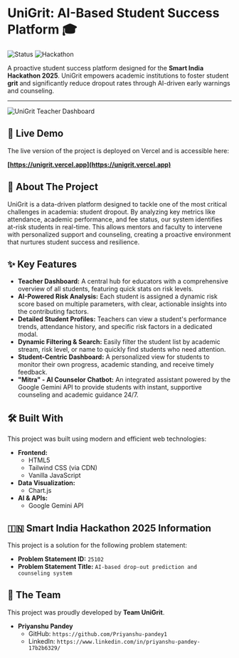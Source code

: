 # UniGrit: AI-Based Student Success Platform 🎓

![Status](https://img.shields.io/badge/status-live-success?style=for-the-badge)
![Hackathon](https://img.shields.io/badge/Hackathon-SIH_2025-blue?style=for-the-badge)

A proactive student success platform designed for the **Smart India Hackathon 2025**. UniGrit empowers academic institutions to foster student **grit** and significantly reduce dropout rates through AI-driven early warnings and counseling.

---

![UniGrit Teacher Dashboard](https://i.imgur.com/your-screenshot-url.png) 

## 🚀 Live Demo

The live version of the project is deployed on Vercel and is accessible here:

**[https://unigrit.vercel.app](https://unigrit.vercel.app)**

## 🎯 About The Project

UniGrit is a data-driven platform designed to tackle one of the most critical challenges in academia: student dropout. By analyzing key metrics like attendance, academic performance, and fee status, our system identifies at-risk students in real-time. This allows mentors and faculty to intervene with personalized support and counseling, creating a proactive environment that nurtures student success and resilience.

## ✨ Key Features

* **Teacher Dashboard:** A central hub for educators with a comprehensive overview of all students, featuring quick stats on risk levels.
* **AI-Powered Risk Analysis:** Each student is assigned a dynamic risk score based on multiple parameters, with clear, actionable insights into the contributing factors.
* **Detailed Student Profiles:** Teachers can view a student's performance trends, attendance history, and specific risk factors in a dedicated modal.
* **Dynamic Filtering & Search:** Easily filter the student list by academic stream, risk level, or name to quickly find students who need attention.
* **Student-Centric Dashboard:** A personalized view for students to monitor their own progress, academic standing, and receive timely feedback.
* **"Mitra" - AI Counselor Chatbot:** An integrated assistant powered by the Google Gemini API to provide students with instant, supportive counseling and academic guidance 24/7.

## 🛠️ Built With

This project was built using modern and efficient web technologies:

* **Frontend:**
    * HTML5
    * Tailwind CSS (via CDN)
    * Vanilla JavaScript
* **Data Visualization:**
    * Chart.js
* **AI & APIs:**
    * Google Gemini API

## 🇮🇳 Smart India Hackathon 2025 Information

This project is a solution for the following problem statement:

* **Problem Statement ID:** `25102`
* **Problem Statement Title:** `AI-based drop-out prediction and counseling system`

## 👥 The Team

This project was proudly developed by **Team UniGrit**.

* **Priyanshu Pandey**
    * GitHub: `https://github.com/Priyanshu-pandey1`
    * LinkedIn: `https://www.linkedin.com/in/priyanshu-pandey-17b2b6329/`
